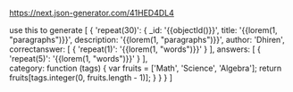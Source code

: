 https://next.json-generator.com/41HED4DL4


use this to generate
[
  {
    'repeat(30)': {
      _id: '{{objectId()}}',
      title: '{{lorem(1, "paragraphs")}}',
      description: '{{lorem(1, "paragraphs")}}',
      author: 'Dhiren',
      correctanswer: [
        {
          'repeat(1)': '{{lorem(1, "words")}}'
        }
      ],
      answers: [
        {
          'repeat(5)': '{{lorem(1, "words")}}'
        }
      ],     
      category: function (tags) {
        var fruits = ['Math', 'Science', 'Algebra'];
        return fruits[tags.integer(0, fruits.length - 1)];
      }
    }
  }
]